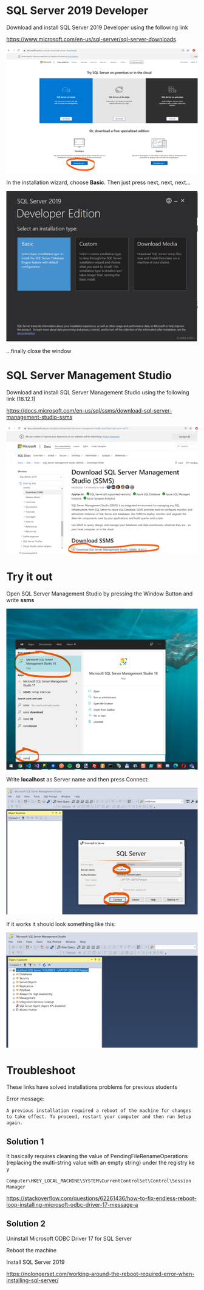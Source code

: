 
# SQL Server 2019 Developer

Download and install SQL Server 2019 Developer using the following link 

https://www.microsoft.com/en-us/sql-server/sql-server-downloads 

![](img/01.png)

In the installation wizard, choose **Basic**. Then just press next, next, next... 

![](img/02.png)

...finally close the window

# SQL Server Management Studio

Download and install SQL Server Management Studio using the following link (18.12.1)

https://docs.microsoft.com/en-us/sql/ssms/download-sql-server-management-studio-ssms

![](img/03.png)

# Try it out

Open SQL Server Management Studio by pressing the Window Button and write **ssms**

![](img/04.png)

Write **localhost** as Server name and then press Connect:

![](img/05.png)

If it works it should look something like this:

![](img/06.png)


# Troubleshoot

These links have solved installations problems for previous students

Error message:

    A previous installation required a reboot of the machine for changes to take effect. To proceed, restart your computer and then run Setup again.

## Solution 1

It basically requires cleaning the value of PendingFileRenameOperations (replacing the multi-string value with an empty string) under the registry ke
y

    Computer\HKEY_LOCAL_MACHINE\SYSTEM\CurrentControlSet\Control\Session Manager

https://stackoverflow.com/questions/62261436/how-to-fix-endless-reboot-loop-installing-microsoft-odbc-driver-17-message-a

## Solution 2

Uninstall Microsoft ODBC Driver 17 for SQL Server

Reboot the machine

Install SQL Server 2019

https://nolongerset.com/working-around-the-reboot-required-error-when-installing-sql-server/
